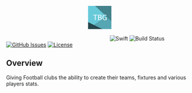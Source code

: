 <p align="center"><img width=12.5% src="https://github.com/KrisReid/TBG2.0/blob/master/TBG2/Assets.xcassets/TBG%2076pt.imageset/TBG%2076pt%403x.png"></p>

&nbsp;&nbsp;&nbsp;&nbsp;&nbsp;&nbsp;&nbsp;&nbsp;&nbsp;&nbsp;&nbsp;&nbsp;&nbsp;&nbsp;&nbsp;&nbsp;&nbsp;&nbsp;&nbsp;&nbsp;&nbsp;&nbsp;&nbsp;&nbsp;&nbsp;&nbsp;&nbsp;&nbsp;&nbsp;&nbsp;&nbsp;&nbsp;&nbsp;&nbsp;&nbsp;&nbsp;&nbsp;&nbsp;&nbsp;&nbsp;&nbsp;&nbsp;&nbsp;&nbsp;&nbsp;&nbsp;&nbsp;&nbsp;&nbsp;&nbsp;&nbsp;&nbsp;&nbsp;&nbsp;&nbsp;&nbsp;&nbsp;&nbsp;&nbsp;&nbsp;&nbsp;&nbsp;&nbsp;&nbsp;&nbsp;&nbsp;&nbsp;&nbsp;&nbsp;&nbsp;
![Swift](https://img.shields.io/badge/swift-5.X-orange)
![Build Status](https://app.bitrise.io/app/bb2323d112cb2267/status.svg?token=8EX3xaVhLhS2lhKcJr3n8Q&branch=master)
[![GitHub Issues](https://img.shields.io/github/issues-raw/KrisReid/TBG2.0)](https://github.com/KrisReid/TBG2.0/issues)
[![License](https://img.shields.io/badge/license-MIT-blue.svg)](https://opensource.org/licenses/MIT)

## Overview
Giving Football clubs the ability to create their teams, fixtures and various players stats.

<br>
